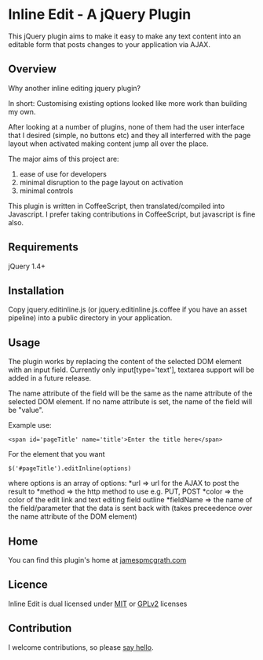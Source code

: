 Inline Edit - A jQuery Plugin
=============================

This jQuery plugin aims to make it easy to make any text content into an editable form that posts changes to
your application via AJAX.

Overview
--------

Why another inline editing jquery plugin?

In short: Customising existing options looked like more work than building my own.

After looking at a number of plugins, none of them had the user interface that I 
desired (simple, no buttons etc) and they all interferred with the page layout when 
activated making content jump all over the place.

The major aims of this project are:
1. ease of use for developers
1. minimal disruption to the page layout on activation
1. minimal controls

This plugin is written in CoffeeScript, then translated/compiled into Javascript. 
I prefer taking contributions in CoffeeScript, but javascript is fine also.

Requirements
------------
jQuery 1.4+


Installation
------------

Copy jquery.editinline.js (or jquery.editinline.js.coffee if you have an asset 
pipeline) into a public directory in your application.

Usage
-----

The plugin works by replacing the content of the selected DOM element with an
input field. Currently only input[type='text'], textarea support will be added
in a future release.

The name attribute of the field will be the same as the name attribute of the 
selected DOM element. If no name attribute is set, the name of the field will
be "value".

Example use:

    <span id='pageTitle' name='title'>Enter the title here</span>

For the element that you want 

    $('#pageTitle').editInline(options)
        
where options is an array of options:
*url => url for the AJAX to post the result to
*method => the http method to use e.g. PUT, POST
*color => the color of the edit link and text editing field outline
*fieldName => the name of the field/parameter that the data is sent back with (takes preceedence over the name attribute of the DOM element)

  
Home
----

You can find this plugin's home at [jamespmcgrath.com](http://jamespmcgrath.com/projects/edit-inline-jquery-plugin)

Licence
-------

Inline Edit is dual licensed under [MIT](http://en.wikipedia.org/wiki/MIT_License) or [GPLv2](http://en.wikipedia.org/wiki/GNU_General_Public_License) licenses

Contribution
------------

I welcome contributions, so please [say hello](http://jamespmcgrath.com/hello).

